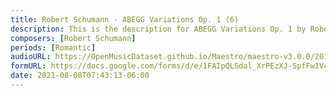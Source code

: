 ```yaml
---
title: Robert Schumann - ABEGG Variations Op. 1 (6)
description: This is the description for ABEGG Variations Op. 1 by Robert Schumann
composers: [Robert Schumann]
periods: [Romantic]
audioURL: https://OpenMusicDataset.github.io/Maestro/maestro-v3.0.0/2013/ORIG-MIDI_02_7_8_13_Group__MID--AUDIO_08_R2_2013_wav--3.midi
formURL: https://docs.google.com/forms/d/e/1FAIpQLSdal_XrPEzXJ-SpfFw1Vc7Ncm21Xod_lQD5V89zderx3lnn-Q/viewform
date: 2021-08-08T07:43:13-06:00
---
```

